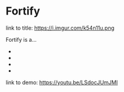# Fortify

link to title:
https://i.imgur.com/k54n11u.png

Fortify is a...

  *

  *

  *

  *


link to demo:
https://youtu.be/LSdocJUmJMI

